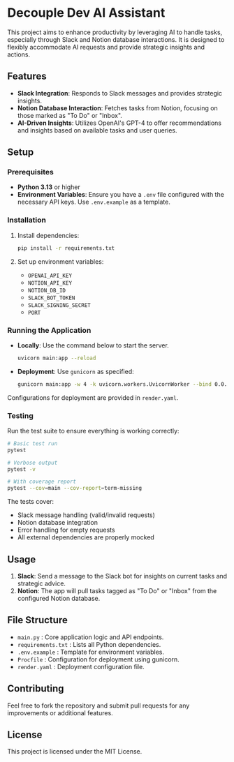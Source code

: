# Decouple Dev AI Assistant

This project aims to enhance productivity by leveraging AI to handle tasks, especially through Slack and Notion database interactions. It is designed to flexibly accommodate AI requests and provide strategic insights and actions.

## Features

- **Slack Integration**: Responds to Slack messages and provides strategic insights.
- **Notion Database Interaction**: Fetches tasks from Notion, focusing on those marked as "To Do" or "Inbox".
- **AI-Driven Insights**: Utilizes OpenAI's GPT-4 to offer recommendations and insights based on available tasks and user queries.

## Setup

### Prerequisites

- **Python 3.13** or higher
- **Environment Variables**: Ensure you have a `.env` file configured with the necessary API keys. Use `.env.example` as a template.

### Installation

1. Install dependencies:
   ```bash
   pip install -r requirements.txt
   ```

2. Set up environment variables:
   - `OPENAI_API_KEY`
   - `NOTION_API_KEY`
   - `NOTION_DB_ID`
   - `SLACK_BOT_TOKEN`
   - `SLACK_SIGNING_SECRET`
   - `PORT`

### Running the Application

- **Locally**: Use the command below to start the server.
   ```bash
   uvicorn main:app --reload
   ```
- **Deployment**: Use `gunicorn` as specified:
  ```bash
  gunicorn main:app -w 4 -k uvicorn.workers.UvicornWorker --bind 0.0.0.0:$PORT
  ```

Configurations for deployment are provided in `render.yaml`.

### Testing

Run the test suite to ensure everything is working correctly:

```bash
# Basic test run
pytest

# Verbose output
pytest -v

# With coverage report
pytest --cov=main --cov-report=term-missing
```

The tests cover:
- Slack message handling (valid/invalid requests)
- Notion database integration
- Error handling for empty requests
- All external dependencies are properly mocked

## Usage

1. **Slack**: Send a message to the Slack bot for insights on current tasks and strategic advice.
2. **Notion**: The app will pull tasks tagged as "To Do" or "Inbox" from the configured Notion database.

## File Structure

- `main.py` : Core application logic and API endpoints.
- `requirements.txt` : Lists all Python dependencies.
- `.env.example` : Template for environment variables.
- `Procfile` : Configuration for deployment using gunicorn.
- `render.yaml` : Deployment configuration file.

## Contributing

Feel free to fork the repository and submit pull requests for any improvements or additional features.

## License

This project is licensed under the MIT License.
